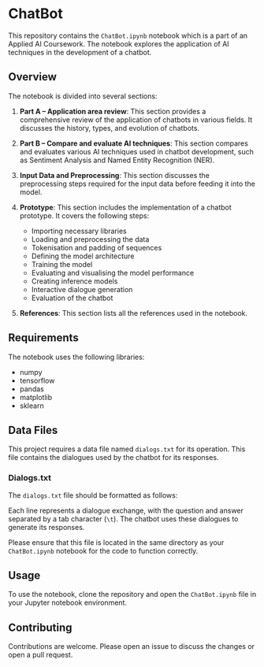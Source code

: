# ChatBot

This repository contains the `ChatBot.ipynb` notebook which is a part of an Applied AI Coursework. The notebook explores the application of AI techniques in the development of a chatbot.

## Overview

The notebook is divided into several sections:

1. **Part A – Application area review**: This section provides a comprehensive review of the application of chatbots in various fields. It discusses the history, types, and evolution of chatbots.

2. **Part B – Compare and evaluate AI techniques**: This section compares and evaluates various AI techniques used in chatbot development, such as Sentiment Analysis and Named Entity Recognition (NER).

3. **Input Data and Preprocessing**: This section discusses the preprocessing steps required for the input data before feeding it into the model.

4. **Prototype**: This section includes the implementation of a chatbot prototype. It covers the following steps:
    - Importing necessary libraries
    - Loading and preprocessing the data
    - Tokenisation and padding of sequences
    - Defining the model architecture
    - Training the model
    - Evaluating and visualising the model performance
    - Creating inference models
    - Interactive dialogue generation
    - Evaluation of the chatbot

5. **References**: This section lists all the references used in the notebook.

## Requirements

The notebook uses the following libraries:
- numpy
- tensorflow
- pandas
- matplotlib
- sklearn

## Data Files

This project requires a data file named `dialogs.txt` for its operation. This file contains the dialogues used by the chatbot for its responses.

### Dialogs.txt

The `dialogs.txt` file should be formatted as follows:

Each line represents a dialogue exchange, with the question and answer separated by a tab character (`\t`). The chatbot uses these dialogues to generate its responses.

Please ensure that this file is located in the same directory as your `ChatBot.ipynb` notebook for the code to function correctly.

## Usage

To use the notebook, clone the repository and open the `ChatBot.ipynb` file in your Jupyter notebook environment.

## Contributing

Contributions are welcome. Please open an issue to discuss the changes or open a pull request.
